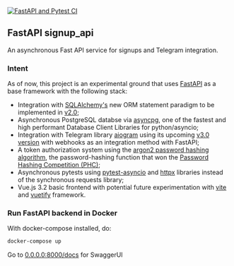 [![FastAPI and Pytest CI](https://github.com/mbrav/signup_api/actions/workflows/fastapi.yml/badge.svg)](https://github.com/mbrav/signup_api/actions/workflows/fastapi.yml)

## FastAPI signup_api

An asynchronous Fast API service for signups and Telegram integration.

### Intent

As of now, this project is an experimental ground that uses [FastAPI](https://fastapi.tiangolo.com/) as a base framework with the following stack:

-   Integration with [SQLAlchemy's](https://www.sqlalchemy.org/) new ORM statement paradigm to be implemented in [v2.0](https://docs.sqlalchemy.org/en/20/changelog/migration_20.html);
-   Asynchronous PostgreSQL databse via [asyncpg](https://github.com/MagicStack/asyncpg), one of the fastest and high performant Database Client Libraries for python/asyncio;
-   Integration with Telegram library [aiogram](https://github.com/aiogram/aiogram) using its upcoming [v3.0 version](https://docs.aiogram.dev/en/dev-3.x/) with webhooks as an integration method with FastAPI;
-   A token authorization system using the [argon2 password hashing algorithm](https://github.com/P-H-C/phc-winner-argon2), the password-hashing function that won the [Password Hashing Competition (PHC)](https://www.password-hashing.net/);
-   Asynchronous pytests using [pytest-asyncio](https://github.com/pytest-dev/pytest-asyncio) and [httpx](https://www.python-httpx.org/) libraries instead of the synchronous requests library;
-   Vue.js 3.2 basic frontend with potential future experimentation with [vite](https://vitejs.dev/) and [vuetify](https://github.com/vuetifyjs/vuetify) framework.

### Run FastAPI backend in Docker

With docker-compose installed, do:

```bash
docker-compose up
```

Go to [0.0.0.0:8000/docs](http://0.0.0.0:8000/docs) for SwaggerUI

